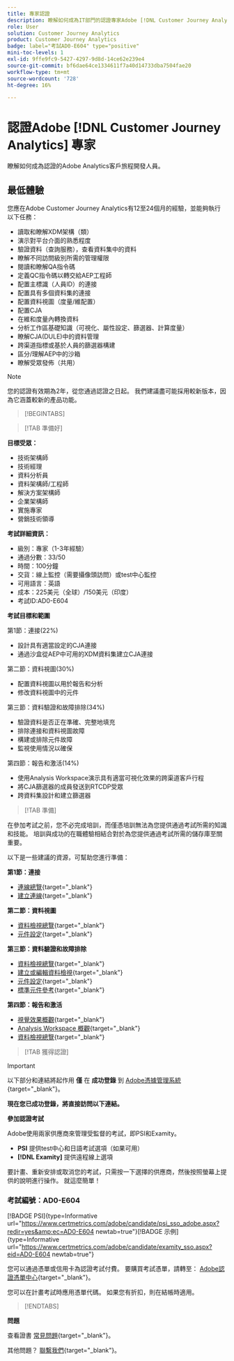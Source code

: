 ```yaml
---
title: 專家認證
description: 瞭解如何成為IT部門的認證專家Adobe [!DNL Customer Journey Analytics]
role: User
solution: Customer Journey Analytics
product: Customer Journey Analytics
badge: label="考試AD0-E604" type="positive"
mini-toc-levels: 1
exl-id: 9ffe9fc9-5427-4297-9d8d-14ce62e239e4
source-git-commit: bf6dae64ce1334611f7a40d14733dba7504fae20
workflow-type: tm+mt
source-wordcount: '728'
ht-degree: 16%

---
```


# 認證Adobe [!DNL Customer Journey Analytics] 專家

瞭解如何成為認證的Adobe Analytics客戶旅程開發人員。

## 最低體驗

您應在Adobe Customer Journey Analytics有12至24個月的經驗，並能夠執行以下任務：

* 讀取和瞭解XDM架構（類）
* 演示對平台介面的熟悉程度
* 驗證資料（查詢服務），查看資料集中的資料
* 瞭解不同訪問級別所需的管理權限
* 閱讀和瞭解QA指令碼
* 定義QC指令碼以轉交給AEP工程師
* 配置主標識（人員ID）的連接
* 配置具有多個資料集的連接
* 配置資料視圖（度量/維配置）
* 配置CJA
* 在維和度量內轉換資料
* 分析工作區基礎知識（可視化、屬性設定、篩選器、計算度量）
* 瞭解CJA(DULE)中的資料管理
* 跨渠道指標或基於人員的篩選器構建
* 區分/理解AEP中的沙箱
* 瞭解受眾發佈（共用）

>[!NOTE]
>
>您的認證有效期為2年，從您通過認證之日起。 我們建議盡可能採用較新版本，因為它涵蓋較新的產品功能。

>[!BEGINTABS]

>[!TAB 準備好]

**目標受眾：**

* 技術架構師
* 技術經理
* 資料分析員
* 資料架構師/工程師
* 解決方案架構師
* 企業架構師
* 實施專家
* 營銷技術領導

**考試詳細資訊：**

* 級別：專家（1-3年經驗）
* 通過分數：33/50
* 時間：100分鐘
* 交貨：線上監控（需要攝像頭訪問）或test中心監控
* 可用語言：英語
* 成本：225美元（全球）/150美元（印度）
* 考試ID:AD0-E604

**考試目標和範圍**

第1節：連接(22%)

* 設計具有適當設定的CJA連接
* 通過沙盒從AEP中可用的XDM資料集建立CJA連接

第二節：資料視圖(30%)

* 配置資料視圖以用於報告和分析
* 修改資料視圖中的元件

第三節：資料驗證和故障排除(34%)

* 驗證資料是否正在準確、完整地填充
* 排除連接和資料視圖故障
* 構建或排除元件故障
* 監視使用情況以確保

第四節：報告和激活(14%)

* 使用Analysis Workspace演示具有適當可視化效果的跨渠道客戶行程
* 將CJA篩選器的成員發送到RTCDP受眾
* 跨資料集設計和建立篩選器

>[!TAB 準備]

在參加考試之前，您不必完成培訓，而僅憑培訓無法為您提供通過考試所需的知識和技能。 培訓與成功的在職體驗相結合對於為您提供通過考試所需的儲存庫至關重要。

以下是一些建議的資源，可幫助您進行準備：

**第1節：連接**

* [連線總覽](https://experienceleague.adobe.com/docs/analytics-platform/using/cja-connections/overview.html?lang=zh-Hant){target="_blank"}
* [建立連線](https://experienceleague.adobe.com/docs/analytics-platform/using/cja-connections/create-connection.html?lang=zh-Hant){target="_blank"}

**第二節：資料視圖**

* [資料檢視總覽](https://experienceleague.adobe.com/docs/analytics-platform/using/cja-dataviews/data-views.html?lang=zh-Hant){target="_blank"}
* [元件設定](https://experienceleague.adobe.com/docs/analytics-platform/using/cja-dataviews/component-settings/overview.html?lang=zh-Hant){target="_blank"}

**第三節：資料驗證和故障排除**

* [資料檢視總覽](https://experienceleague.adobe.com/docs/analytics-platform/using/cja-dataviews/data-views.html?lang=zh-Hant){target="_blank"}
* [建立或編輯資料檢視](https://experienceleague.adobe.com/docs/analytics-platform/using/cja-dataviews/create-dataview.html?lang=zh-Hant){target="_blank"}
* [元件設定](https://experienceleague.adobe.com/docs/analytics-platform/using/cja-dataviews/component-settings/overview.html?lang=zh-Hant){target="_blank"}
* [標準元件參考](https://experienceleague.adobe.com/docs/analytics-platform/using/cja-dataviews/component-reference.html?lang=zh-Hant){target="_blank"}

**第四節：報告和激活**

* [視覺效果概觀](https://experienceleague.adobe.com/docs/analytics-platform/using/cja-workspace/visualizations/freeform-analysis-visualizations.html?lang=en){target="_blank"}
* [Analysis Workspace 概觀](https://experienceleague.adobe.com/docs/analytics-platform/using/cja-workspace/home.html?lang=en){target="_blank"}
* [資料檢視總覽](https://experienceleague.adobe.com/docs/analytics-platform/using/cja-dataviews/data-views.html?lang=zh-Hant){target="_blank"}

>[!TAB 獲得認證]

>[!IMPORTANT]
>
>以下部分和連結將起作用 **僅**  在 **成功登錄** 到 [Adobe憑據管理系統](http://www.certmetrics.com/adobe){target="_blank"}。


**現在您已成功登錄，將直接訪問以下連結。**

**參加認證考試**

Adobe使用兩家供應商來管理受監督的考試，即PSI和Examity。

* **PSI** 提供test中心和日語考試選項（如果可用）
* **[!DNL Examity]** 提供遠程線上選項

要計畫、重新安排或取消您的考試，只需按一下選擇的供應商，然後按照螢幕上提供的說明進行操作。 就這麼簡單！

### 考試編號：AD0-E604

[!BADGE PSI]{type=Informative url="https://www.certmetrics.com/adobe/candidate/psi_sso_adobe.aspx?redir=yes&amp;ec=AD0-E604 newtab=true"}[!BADGE 示例]{type=Informative url="https://www.certmetrics.com/adobe/candidate/examity_sso.aspx?eid=AD0-E604 newtab=true"}

您可以通過憑單或信用卡為認證考試付費。 要購買考試憑單，請轉至： [Adobe認證憑單中心](https://market.xvoucher.com/adobe/global){target="_blank"}。

您可以在計畫考試時應用憑單代碼。 如果您有折扣，則在結帳時適用。

>[!ENDTABS]

**問題**

查看證書 [常見問題](https://experienceleague.adobe.com/docs/certification/certification/faq.html?lang=en){target="_blank"}。

其他問題？ [聯繫我們](mailto:certif@adobe.com){target="_blank"}。
